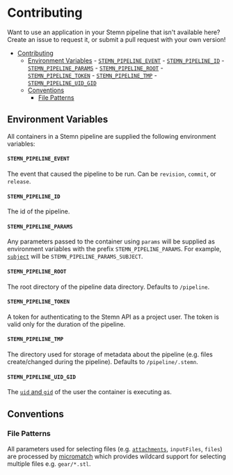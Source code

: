 # Contributing

Want to use an application in your Stemn pipeline that isn't available here? Create an issue to request it, or submit a pull request with your own version!

- [Contributing](#contributing)
    - [Environment Variables](#environment-variables)
            - [`STEMN_PIPELINE_EVENT`](#stemnpipelineevent)
            - [`STEMN_PIPELINE_ID`](#stemnpipelineid)
            - [`STEMN_PIPELINE_PARAMS`](#stemnpipelineparams)
            - [`STEMN_PIPELINE_ROOT`](#stemnpipelineroot)
            - [`STEMN_PIPELINE_TOKEN`](#stemnpipelinetoken)
            - [`STEMN_PIPELINE_TMP`](#stemnpipelinetmp)
            - [`STEMN_PIPELINE_UID_GID`](#stemnpipelineuidgid)
    - [Conventions](#conventions)
        - [File Patterns](#file-patterns)

## Environment Variables

All containers in a Stemn pipeline are supplied the following environment variables:

#### `STEMN_PIPELINE_EVENT`

The event that caused the pipeline to be run. Can be `revision`, `commit`, or `release`.

#### `STEMN_PIPELINE_ID`

The id of the pipeline.

#### `STEMN_PIPELINE_PARAMS`

Any parameters passed to the container using `params` will be supplied as environment variables with the prefix `STEMN_PIPELINE_PARAMS`. For example, [`subject`](email/#subject) will be `STEMN_PIPELINE_PARAMS_SUBJECT`.

#### `STEMN_PIPELINE_ROOT`

The root directory of the pipeline data directory. Defaults to `/pipeline`.

#### `STEMN_PIPELINE_TOKEN`

A token for authenticating to the Stemn API as a project user. The token is valid only for the duration of the pipeline.

#### `STEMN_PIPELINE_TMP`

The directory used for storage of metadata about the pipeline (e.g. files create/changed during the pipeline). Defaults to `/pipeline/.stemn`.

#### `STEMN_PIPELINE_UID_GID`

The [`uid` and `gid`](http://www.linfo.org/uid.html) of the user the container is executing as.

## Conventions

### File Patterns

All parameters used for selecting files (e.g. [`attachments`](email/#attachments), `inputFiles`, `files`) are processed by [micromatch](https://github.com/micromatch/micromatch) which provides wildcard support for selecting multiple files e.g. `gear/*.stl`.
